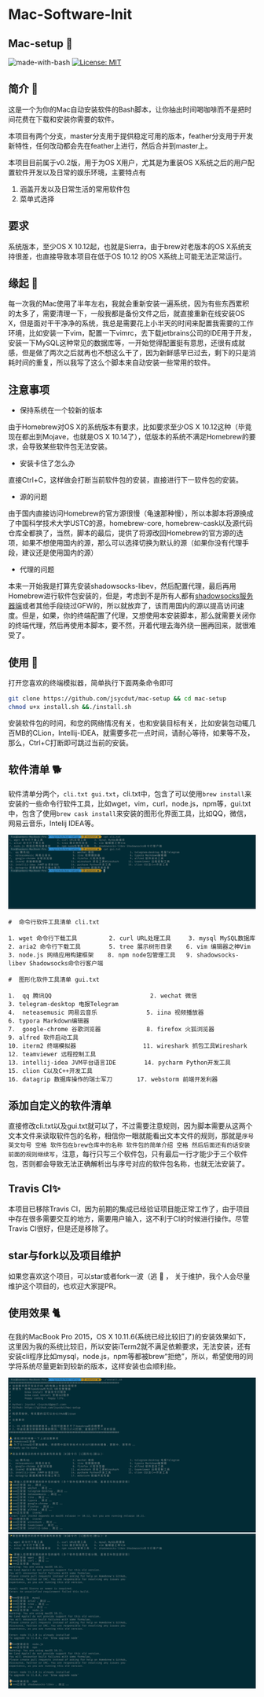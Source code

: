 # Mac-Software-Init

## Mac-setup 🍇

![made-with-bash](https://img.shields.io/badge/Made%20with-Bash-1f425f.svg)  [![License: MIT](https://img.shields.io/badge/License-MIT-yellow.svg)](https://opensource.org/licenses/MIT)

## 简介 🙉

这是一个为你的Mac自动安装软件的Bash脚本，让你抽出时间喝咖啡而不是把时间花费在下载和安装你需要的软件。

本项目有两个分支，master分支用于提供稳定可用的版本，feather分支用于开发新特性，任何改动都会先在feather上进行，然后合并到master上。

本项目目前属于v0.2版，用于为OS X用户，尤其是为重装OS X系统之后的用户配置软件开发以及日常的娱乐环境，主要特点有

1. 涵盖开发以及日常生活的常用软件包
2. 菜单式选择

## 要求

系统版本，至少OS X 10.12起，也就是Sierra，由于brew对老版本的OS X系统支持很差，也直接导致本项目在低于OS 10.12 的OS X系统上可能无法正常运行。

## 缘起 🙈

每一次我的Mac使用了半年左右，我就会重新安装一遍系统，因为有些东西累积的太多了，需要清理一下，一般我都是备份文件之后，就直接重新在线安装OS X，但是面对干干净净的系统，我总是需要花上小半天的时间来配置我需要的工作环境，比如安装一下vim，配置一下vimrc，去下载jetbrains公司的IDE用于开发，安装一下MySQL这种常见的数据库等，一开始觉得配置挺有意思，还很有成就感，但是做了两次之后就再也不想这么干了，因为新鲜感早已过去，剩下的只是消耗时间的重复，所以我写了这么个脚本来自动安装一些常用的软件。

## 注意事项

* 保持系统在一个较新的版本

由于Homebrew对OS X的系统版本有要求，比如要求至少OS X 10.12这种（毕竟现在都出到Mojave，也就是OS X 10.14了），低版本的系统不满足Homebrew的要求，会导致某些软件包无法安装。

* 安装卡住了怎么办

直接Ctrl+C，这样做会打断当前软件包的安装，直接进行下一软件包的安装。

* 源的问题

由于国内直接访问Homebrew的官方源很慢（龟速那种慢），所以本脚本将源换成了中国科学技术大学USTC的源，homebrew-core, homebrew-cask以及源代码仓库全都换了，当然，脚本的最后，提供了将源改回Homebrew的官方源的选项，如果不想使用国内的源，那么可以选择切换为默认的源（如果你没有代理手段，建议还是使用国内的源）

* 代理的问题

本来一开始我是打算先安装shadowsocks-libev，然后配置代理，最后再用Homebrew进行软件包安装的，但是，考虑到不是所有人都有[shadowsocks服务器端](https://github.com/jsycdut/shadowsocks-install-scripts)或者其他手段绕过GFW的，所以就放弃了，该而用国内的源以提高访问速度。但是，如果，你的终端配置了代理，又想使用本安装脚本，那么就需要关闭你的终端代理，然后再使用本脚本，要不然，开着代理去海外绕一圈再回来，就很难受了。

## 使用 🙊

打开您喜欢的终端模拟器，简单执行下面两条命令即可

```bash
git clone https://github.com/jsycdut/mac-setup && cd mac-setup
chmod u+x install.sh &&./install.sh
```

安装软件包的时间，和您的网络情况有关，也和安装目标有关，比如安装包动辄几百MB的CLion，Intellij-IDEA，就需要多花一点时间，请耐心等待，如果等不及，那么，Ctrl+C打断即可跳过当前的安装。

## 软件清单 🐕

软件清单分两个，`cli.txt gui.txt`，cli.txt中，包含了可以使用`brew install`来安装的一些命令行软件工具，比如wget，vim，curl，node.js，npm等，gui.txt中，包含了使用`brew cask install`来安装的图形化界面工具，比如QQ，微信，网易云音乐，Intelij IDEA等。

![app_list](https://raw.githubusercontent.com/jsycdut/photos/master/mac-setup/app-list.png)

```text
#  命令行软件工具清单 cli.txt

1. wget 命令行下载工具         2. curl URL处理工具     3. mysql MySQL数据库
2. aria2 命令行下载工具        5. tree 展示树形目录    6. vim 编辑器之神Vim
3. node.js 网络应用构建框架    8. npm node包管理工具   9. shadowsocks-libev Shadowsocks命令行客户端

#  图形化软件工具清单 gui.txt

1.  qq 腾讯QQ                            2. wechat 微信                       3. telegram-desktop 电报Telegram
4.  neteasemusic 网易云音乐              5. iina 视频播放器                   6. typora Markdown编辑器
7.  google-chrome 谷歌浏览器             8. firefox 火狐浏览器                9. alfred 软件启动工具
10. iterm2 终端模拟器                   11. wireshark 抓包工具Wireshark      12. teamviewer 远程控制工具
13. intellij-idea JVM平台语言IDE        14. pycharm Python开发工具           15. clion C以及C++开发工具
16. datagrip 数据库操作的瑞士军刀       17. webstorm 前端开发利器
```

## 添加自定义的软件清单

直接修改cli.txt以及gui.txt就可以了，不过需要注意规则，因为脚本需要从这两个文本文件来读取软件包的名称，相信你一眼就能看出文本文件的规则，那就是`序号 英文句号 空格 软件包在brew仓库中的名称 软件包的简单介绍 空格 然后后面还有的话安装前面的规则继续写`，注意，每行只写三个软件包，只有最后一行才能少于三个软件包，否则都会导致无法正确解析出与序号对应的软件包名称，也就无法安装了。

## Travis CI✨

本项目已移除Travis CI，因为前期的集成已经验证项目能正常工作了，由于项目中存在很多需要交互的地方，需要用户输入，这不利于CI的时候进行操作。尽管Travis CI很好，但是还是移除了。

## star与fork以及项目维护

如果您喜欢这个项目，可以star或者fork一波（逃 🏃 ， 关于维护，我个人会尽量维护这个项目的，也欢迎大家提PR。

## 使用效果 🐈

在我的MacBook Pro 2015，OS X 10.11.6(系统已经比较旧了)的安装效果如下，这里因为我的系统比较旧，所以安装iTerm2就不满足依赖要求，无法安装，还有安装cli程序比如mysql，node.js，npm等都被brew“拒绝”，所以，希望使用的同学将系统尽量更新到较新的版本，这样安装也会顺利些。

![install-gui](https://raw.githubusercontent.com/jsycdut/photos/master/mac-setup/install-gui.png)
![install-cli](https://raw.githubusercontent.com/jsycdut/photos/master/mac-setup/install-cli.png)
